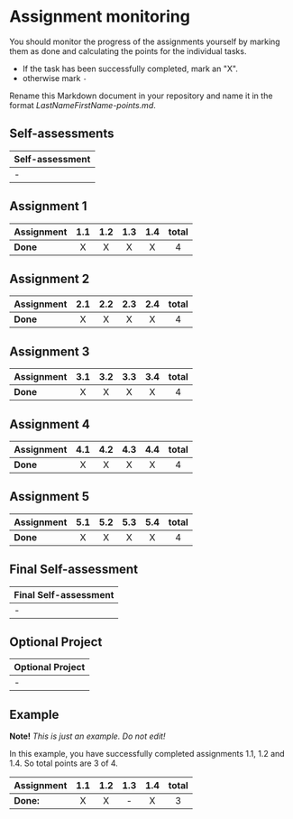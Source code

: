 # Assignment monitoring 

You should monitor the progress of the assignments yourself by marking them as done and calculating the points for the individual tasks.
* If the task has been successfully completed, mark an "X".
* otherwise mark `-` 

Rename this Markdown document in your repository and name it in the format *LastNameFirstName-points.md*.  

## Self-assessments 

| **Self-assessment** | 
|:--------------------|
| -                   |

## Assignment 1 

| **Assignment** | 1.1 | 1.2 | 1.3 | 1.4 | total |
|:---------------|:---:|:---:|:---:|:---:|:-----:|
| **Done**       |  X  |  X  |  X  |  X  |   4   |

## Assignment 2 

|**Assignment** | 2.1 | 2.2 | 2.3 | 2.4 | total  |
|:--------------|:---:|:---:|:---:|:---:|:------:|
| **Done**     |  X  |  X  |  X  |  X  |   4    |

## Assignment 3 

|**Assignment** | 3.1 | 3.2 | 3.3 | 3.4 | total |
|:--------------|:---:|:---:|:---:|:---:|:-----:|
| **Done**     |  X  |  X  |  X  |  X  |   4   |

## Assignment 4

|**Assignment** | 4.1 | 4.2 | 4.3 | 4.4 | total |
|:--------------|:---:|:---:|:---:|:---:|:-----:|
| **Done**     |  X  |  X  |  X  |  X  |   4   |

## Assignment 5

|**Assignment** | 5.1 | 5.2 | 5.3 | 5.4 | total |
|:--------------|:---:|:---:|:---:|:---:|:-----:|
| **Done**     |  X  |  X  |  X  |  X  |   4   |

## Final Self-assessment

| **Final Self-assessment** | 
|:--------------------------|
| -                         |

## Optional Project

| **Optional Project** | 
|:---------------------|
| -                    |


## Example 

**Note!** _This is just an example. Do not edit!_

In this example, you have successfully completed assignments 1.1, 1.2 and 1.4. So total points are 3 of 4.

| **Assignment** | 1.1 | 1.2 | 1.3 | 1.4 | total |
|:---------------|:---:|:---:|:---:|:---:|:-----:|
| **Done:**      |  X  |  X  |  -  |  X  |  3    |
